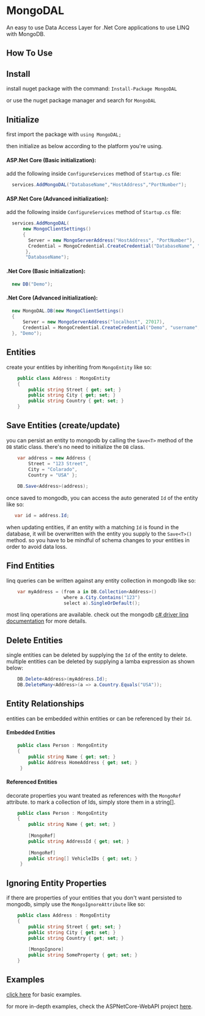 
# MongoDAL
An easy to use Data Access Layer for .Net Core applications to use LINQ with MongoDB.

## How To Use

## Install
install nuget package with the command: `Install-Package MongoDAL` 

or use the nuget package manager and search for `MongoDAL`

## Initialize
first import the package with `using MongoDAL;`

then initialize as below according to the platform you're using.

#### ASP.Net Core (Basic initialization):
add the following inside `ConfigureServices` method of `Startup.cs` file:
```csharp
  services.AddMongoDAL("DatabaseName","HostAddress","PortNumber");
```

#### ASP.Net Core (Advanced initialization):
add the following inside `ConfigureServices` method of `Startup.cs` file:
```csharp
  services.AddMongoDAL(
      new MongoClientSettings()
      {
        Server = new MongoServerAddress("HostAddress", "PortNumber"),
        Credential = MongoCredential.CreateCredential("DatabaseName", "UserName", "Password")
       },
       "DatabaseName");
```

#### .Net Core (Basic initialization):
```csharp
  new DB("Demo");
```

#### .Net Core (Advanced initialization):
```csharp
  new MongoDAL.DB(new MongoClientSettings()
  {
      Server = new MongoServerAddress("localhost", 27017),
      Credential = MongoCredential.CreateCredential("Demo", "username", "password")
  }, "Demo");
```

## Entities
create your entities by inheriting from `MongoEntity` like so:
```csharp
    public class Address : MongoEntity
    {
        public string Street { get; set; }
        public string City { get; set; }
        public string Country { get; set; }
    }
```

## Save Entities (create/update)
you can persist an entity to mongodb by calling the `Save<T>` method of the `DB` static class. there's no need to initialize the `DB` class.
```csharp
    var address = new Address {
        Street = "123 Street",
        City = "Colarado",
        Country = "USA" };
        
    DB.Save<Address>(address);
```
once saved to mongodb, you can access the auto generated `Id` of the entity like so:
```csharp
   var id = address.Id;
```
when updating entities, if an entity with a matching `Id` is found in the database, it will be overwritten with the entity you supply to the `Save<T>()` method. so you have to be mindful of schema changes to your entities in order to avoid data loss.

## Find Entities
linq queries can be written against any entity collection in mongodb like so:
```csharp
    var myAddress = (from a in DB.Collection<Address>()
                     where a.City.Contains("123")
                     select a).SingleOrDefault();
```
most linq operations are available. check out the mongodb [c# driver linq documentation](http://mongodb.github.io/mongo-csharp-driver/2.7/reference/driver/crud/linq/) for more details.

## Delete Entities
single entities can be deleted by supplying the `Id` of the entity to delete. multiple entities can be deleted by supplying a lamba expression as shown below:
```csharp
    DB.Delete<Address>(myAddress.Id);
    DB.DeleteMany<Address>(a => a.Country.Equals("USA"));
```
## Entity Relationships
entities can be embedded within entities or can be referenced by their `Id`.
#### Embedded Entities
```csharp
    public class Person : MongoEntity
    {
        public string Name { get; set; }
        public Address HomeAddress { get; set; }
     }
```
#### Referenced Entities
decorate properties you want treated as references with the `MongoRef` attribute. to mark a collection of Ids, simply store them in a string[].
```csharp
    public class Person : MongoEntity
    {
        public string Name { get; set; }
        
		[MongoRef]
		public string AddressId { get; set; }
		
		[MongoRef]
		public string[] VehicleIDs { get; set; }
     }
```

## Ignoring Entity Properties
if there are properties of your entities that you don't want persisted to mongodb, simply use the `MongoIgnoreAttribute` like so:
```csharp
    public class Address : MongoEntity
    {
        public string Street { get; set; }
        public string City { get; set; }
        public string Country { get; set; }
        
        [MongoIgnore]
        public string SomeProperty { get; set; }
    }
```

## Examples
[click here](https://github.com/dj-nitehawk/MongoDAL/blob/master/DemoConsole/Program.cs) for basic examples.

for more in-depth examples, check the ASPNetCore-WebAPI project [here](https://github.com/dj-nitehawk/KiwilinkCRM/tree/master/Kiwilink-API).
